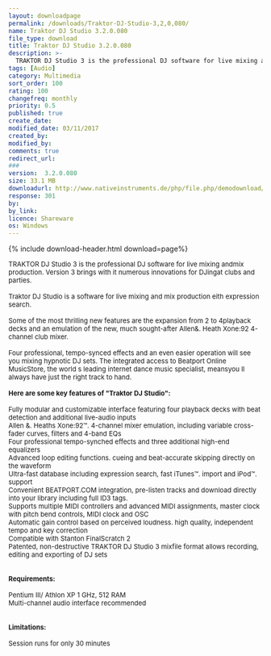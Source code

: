 ```yaml
---
layout: downloadpage
permalink: /downloads/Traktor-DJ-Studio-3,2,0,080/
name: Traktor DJ Studio 3.2.0.080
file_type: download
title: Traktor DJ Studio 3.2.0.080
description: >-
  TRAKTOR DJ Studio 3 is the professional DJ software for live mixing and mix production
tags: [Audio]
category: Multimedia
sort_order: 100
rating: 100
changefreq: monthly
priority: 0.5
published: true
create_date: 
modified_date: 03/11/2017
created_by: 
modified_by: 
comments: true
redirect_url: 
### 
version:  3.2.0.080
size: 33.1 MB
downloadurl: http://www.nativeinstruments.de/php/file.php/demodownload/1602020/demos/Traktor_320_Win.zip
response: 301
by: 
by_link: 
licence: Shareware
os: Windows
---
```


{% include download-header.html download=page%}

<p style="fix-download-text !important">
<p><font size="2"><p>TRAKTOR DJ Studio 3 is the professional DJ software for live mixing andmix production. Version 3 brings with it numerous innovations for DJingat clubs and parties. <br />
<br />
Traktor DJ Studio is a software for live mixing and mix production eith expression search.<br />
<br />
Some of the most thrilling new features are the expansion from 2 to 4playback decks and an emulation of the new, much sought-after Allen&amp;. Heath Xone:92 4-channel club mixer. <br />
<br />
Four professional, tempo-synced effects and an even easier operation will see you mixing hypnotic DJ sets. The integrated access to Beatport Online MusicStore, the world s leading internet dance music specialist, meansyou ll always have just the right track to hand. <br />
<br />
<span><strong>Here are some key features of "Traktor DJ Studio":</strong></span><br />
<br />
Fully modular and customizable interface featuring four playback decks with beat detection and additional live-audio inputs <br />
Allen &amp;. Heaths Xone:92™. 4-channel mixer emulation, including variable cross-fader curves, filters and 4-band EQs <br />
Four professional tempo-synched effects and three additional high-end equalizers <br />
Advanced loop editing functions. cueing and beat-accurate skipping directly on the waveform <br />
Ultra-fast database including expression search, fast iTunes™. import and iPod™. support <br />
Convenient BEATPORT.COM integration, pre-listen tracks and download directly into your library including full ID3 tags. <br />
Supports multiple MIDI controllers and advanced MIDI assignments, master clock with pitch bend controls, MIDI clock and OSC <br />
Automatic gain control based on perceived loudness. high quality, independent tempo and key correction <br />
Compatible with Stanton FinalScratch 2 <br />
Patented, non-destructive TRAKTOR DJ Studio 3 mixfile format allows recording, editing and exporting of DJ sets <br />
<br />
<br />
<span><strong>Requirements:</strong></span><br />
<br />
Pentium III/ Athlon XP 1 GHz, 512 RAM <br />
Multi-channel audio interface recommended<br />
<br />
<br />
<span><strong>Limitations:</strong></span><br />
<br />
Session runs for only 30 minutes</p></p></p>
